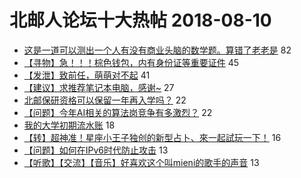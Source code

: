 # 北邮人论坛十大热帖 2018-08-10

- [这是一道可以测出一个人有没有商业头脑的数学题。算错了老老是](https://bbs.byr.cn/article/Joke/726248) 82
- [【寻物】急！！！棕色钱包，内有身份证等重要证件](https://bbs.byr.cn/article/Talking/6033606) 45
- [【发泄】致前任，萌萌对不起](https://bbs.byr.cn/article/Feeling/3070631) 41
- [【建议】求推荐笔记本电脑，感谢~](https://bbs.byr.cn/article/DigiLife/304644) 27
- [北邮保研资格可以保留一年再入学吗？](https://bbs.byr.cn/article/AimGraduate/1147771) 22
- [【问题】今年AI相关的算法岗竞争有多激烈？](https://bbs.byr.cn/article/Job/1982542) 22
- [我的大学初期流水账](https://bbs.byr.cn/article/WorkLife/1106138) 18
- [【转】超神准！星座小王子独创的新型占卜、來一起試玩一下！](https://bbs.byr.cn/article/Constellations/326533) 16
- [【问题】如何在IPv6时代防止攻击](https://bbs.byr.cn/article/Security/43576) 13
- [【听歌】【交流】【音乐】好喜欢这个叫mieni的歌手的声音](https://bbs.byr.cn/article/Music/339795) 13


